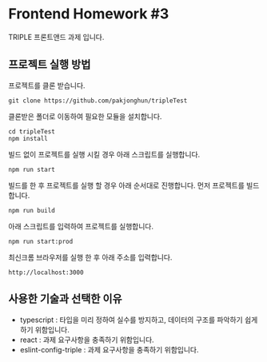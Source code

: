 # Frontend Homework #3

TRIPLE 프론트앤드 과제 입니다.

## 프로젝트 실행 방법

프로젝트를 클론 받습니다.

```
git clone https://github.com/pakjonghun/tripleTest
```

클론받은 폴더로 이동하여 필요한 모듈을 설치합니다.

```
cd tripleTest
npm install
```

빌드 없이 프로젝트를 실행 시킬 경우 아래 스크립트를 실행합니다.

```
npm run start
```

빌드를 한 후 프로젝트를 실행 할 경우 아래 순서대로 진행합니다.
먼저 프로젝트를 빌드합니다.

```
npm run build
```

아래 스크립트를 입력하여 프로젝트를 실행합니다.

```
npm run start:prod
```

최신크롬 브라우저를 실행 한 후 아래 주소를 입력합니다.

```
http://localhost:3000
```

## 사용한 기술과 선택한 이유

- typescript : 타입을 미리 정하여 실수를 방지하고, 데이터의 구조를 파악하기 쉽게 하기 위함입니다.
- react : 과제 요구사항을 충족하기 위함입니다.
- eslint-config-triple : 과제 요구사항을 충족하기 위함입니다.
